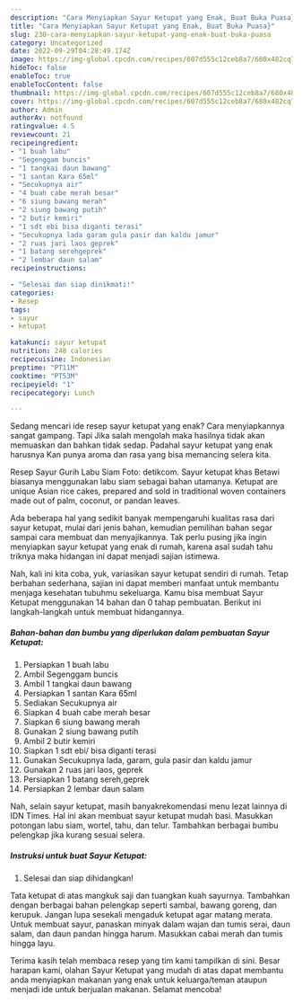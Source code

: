 ```yaml
---
description: "Cara Menyiapkan Sayur Ketupat yang Enak, Buat Buka Puasa}"
title: "Cara Menyiapkan Sayur Ketupat yang Enak, Buat Buka Puasa}"
slug: 230-cara-menyiapkan-sayur-ketupat-yang-enak-buat-buka-puasa
category: Uncategorized
date: 2022-09-29T04:28:49.174Z
image: https://img-global.cpcdn.com/recipes/607d555c12ceb8a7/680x482cq70/sayur-ketupat-foto-resep-utama.jpg
hideToc: false
enableToc: true
enableTocContent: false
thumbnail: https://img-global.cpcdn.com/recipes/607d555c12ceb8a7/680x482cq70/sayur-ketupat-foto-resep-utama.jpg
cover: https://img-global.cpcdn.com/recipes/607d555c12ceb8a7/680x482cq70/sayur-ketupat-foto-resep-utama.jpg
author: Admin
authorAv: notfound
ratingvalue: 4.5
reviewcount: 21
recipeingredient:
- "1 buah labu"
- "Segenggam buncis"
- "1 tangkai daun bawang"
- "1 santan Kara 65ml"
- "Secukupnya air"
- "4 buah cabe merah besar"
- "6 siung bawang merah"
- "2 siung bawang putih"
- "2 butir kemiri"
- "1 sdt ebi bisa diganti terasi"
- "Secukupnya lada garam gula pasir dan kaldu jamur"
- "2 ruas jari laos geprek"
- "1 batang serehgeprek"
- "2 lembar daun salam"
recipeinstructions:

- "Selesai dan siap dinikmati!"
categories:
- Resep
tags:
- sayur
- ketupat

katakunci: sayur ketupat 
nutrition: 248 calories
recipecuisine: Indonesian
preptime: "PT11M"
cooktime: "PT53M"
recipeyield: "1"
recipecategory: Lunch

---
```



Sedang mencari ide resep sayur ketupat yang enak? Cara menyiapkannya sangat gampang. Tapi Jika salah mengolah maka hasilnya tidak akan memuaskan dan bahkan tidak sedap. Padahal sayur ketupat yang enak harusnya Kan punya aroma dan rasa yang bisa memancing selera kita.


Resep Sayur Gurih Labu Siam Foto: detikcom. Sayur ketupat khas Betawi biasanya menggunakan labu siam sebagai bahan utamanya. Ketupat are unique Asian rice cakes, prepared and sold in traditional woven containers made out of palm, coconut, or pandan leaves.

Ada beberapa hal yang sedikit banyak mempengaruhi kualitas rasa dari sayur ketupat, mulai dari jenis bahan, kemudian pemilihan bahan segar sampai cara membuat dan menyajikannya. Tak perlu pusing jika ingin menyiapkan sayur ketupat yang enak di rumah, karena asal sudah tahu triknya maka hidangan ini dapat menjadi sajian istimewa.


Nah, kali ini kita coba, yuk, variasikan sayur ketupat sendiri di rumah. Tetap berbahan sederhana, sajian ini dapat memberi manfaat untuk membantu menjaga kesehatan tubuhmu sekeluarga. Kamu bisa membuat Sayur Ketupat menggunakan 14 bahan dan 0 tahap pembuatan. Berikut ini langkah-langkah untuk membuat hidangannya.

<!--inarticleads1-->

##### Bahan-bahan dan bumbu yang diperlukan dalam pembuatan Sayur Ketupat:

1. Persiapkan 1 buah labu
1. Ambil Segenggam buncis
1. Ambil 1 tangkai daun bawang
1. Persiapkan 1 santan Kara 65ml
1. Sediakan Secukupnya air
1. Siapkan 4 buah cabe merah besar
1. Siapkan 6 siung bawang merah
1. Gunakan 2 siung bawang putih
1. Ambil 2 butir kemiri
1. Siapkan 1 sdt ebi/ bisa diganti terasi
1. Gunakan Secukupnya lada, garam, gula pasir dan kaldu jamur
1. Gunakan 2 ruas jari laos, geprek
1. Persiapkan 1 batang sereh,geprek
1. Persiapkan 2 lembar daun salam


Nah, selain sayur ketupat, masih banyakrekomendasi menu lezat lainnya di IDN Times. Hal ini akan membuat sayur ketupat mudah basi. Masukkan potongan labu siam, wortel, tahu, dan telur. Tambahkan berbagai bumbu pelengkap jika kurang sesuai selera. 

<!--inarticleads2-->

##### Instruksi untuk buat Sayur Ketupat:


1. Selesai dan siap dihidangkan!

Tata ketupat di atas mangkuk saji dan tuangkan kuah sayurnya. Tambahkan dengan berbagai bahan pelengkap seperti sambal, bawang goreng, dan kerupuk. Jangan lupa sesekali mengaduk ketupat agar matang merata. Untuk membuat sayur, panaskan minyak dalam wajan dan tumis serai, daun salam, dan daun pandan hingga harum. Masukkan cabai merah dan tumis hingga layu. 

Terima kasih telah membaca resep yang tim kami tampilkan di sini. Besar harapan kami, olahan Sayur Ketupat yang mudah di atas dapat membantu anda menyiapkan makanan yang enak untuk keluarga/teman ataupun menjadi ide untuk berjualan makanan. Selamat mencoba!
